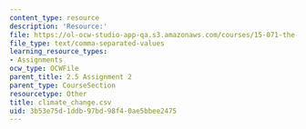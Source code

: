 ```yaml
---
content_type: resource
description: 'Resource:'
file: https://ol-ocw-studio-app-qa.s3.amazonaws.com/courses/15-071-the-analytics-edge-spring-2017/3b53e75d1ddb97bd98f40ae5bbee2475_climate_change.csv
file_type: text/comma-separated-values
learning_resource_types:
- Assignments
ocw_type: OCWFile
parent_title: 2.5 Assignment 2
parent_type: CourseSection
resourcetype: Other
title: climate_change.csv
uid: 3b53e75d-1ddb-97bd-98f4-0ae5bbee2475
---
```

